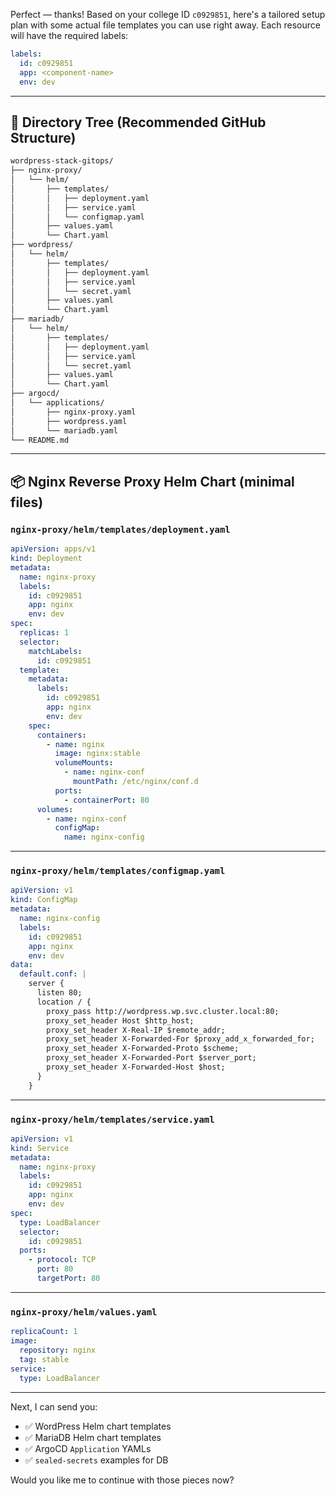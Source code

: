 Perfect — thanks! Based on your college ID `c0929851`, here's a tailored setup plan with some actual file templates you can use right away. Each resource will have the required labels:

```yaml
labels:
  id: c0929851
  app: <component-name>
  env: dev
```

---

## 📁 Directory Tree (Recommended GitHub Structure)

```bash
wordpress-stack-gitops/
├── nginx-proxy/
│   └── helm/
│       ├── templates/
│       │   ├── deployment.yaml
│       │   ├── service.yaml
│       │   └── configmap.yaml
│       ├── values.yaml
│       └── Chart.yaml
├── wordpress/
│   └── helm/
│       ├── templates/
│       │   ├── deployment.yaml
│       │   ├── service.yaml
│       │   └── secret.yaml
│       ├── values.yaml
│       └── Chart.yaml
├── mariadb/
│   └── helm/
│       ├── templates/
│       │   ├── deployment.yaml
│       │   ├── service.yaml
│       │   └── secret.yaml
│       ├── values.yaml
│       └── Chart.yaml
├── argocd/
│   └── applications/
│       ├── nginx-proxy.yaml
│       ├── wordpress.yaml
│       └── mariadb.yaml
└── README.md
```

---

## 📦 Nginx Reverse Proxy Helm Chart (minimal files)

### `nginx-proxy/helm/templates/deployment.yaml`

```yaml
apiVersion: apps/v1
kind: Deployment
metadata:
  name: nginx-proxy
  labels:
    id: c0929851
    app: nginx
    env: dev
spec:
  replicas: 1
  selector:
    matchLabels:
      id: c0929851
  template:
    metadata:
      labels:
        id: c0929851
        app: nginx
        env: dev
    spec:
      containers:
        - name: nginx
          image: nginx:stable
          volumeMounts:
            - name: nginx-conf
              mountPath: /etc/nginx/conf.d
          ports:
            - containerPort: 80
      volumes:
        - name: nginx-conf
          configMap:
            name: nginx-config
```

---

### `nginx-proxy/helm/templates/configmap.yaml`

```yaml
apiVersion: v1
kind: ConfigMap
metadata:
  name: nginx-config
  labels:
    id: c0929851
    app: nginx
    env: dev
data:
  default.conf: |
    server {
      listen 80;
      location / {
        proxy_pass http://wordpress.wp.svc.cluster.local:80;
        proxy_set_header Host $http_host;
        proxy_set_header X-Real-IP $remote_addr;
        proxy_set_header X-Forwarded-For $proxy_add_x_forwarded_for;
        proxy_set_header X-Forwarded-Proto $scheme;
        proxy_set_header X-Forwarded-Port $server_port;
        proxy_set_header X-Forwarded-Host $host;
      }
    }
```

---

### `nginx-proxy/helm/templates/service.yaml`

```yaml
apiVersion: v1
kind: Service
metadata:
  name: nginx-proxy
  labels:
    id: c0929851
    app: nginx
    env: dev
spec:
  type: LoadBalancer
  selector:
    id: c0929851
  ports:
    - protocol: TCP
      port: 80
      targetPort: 80
```

---

### `nginx-proxy/helm/values.yaml`

```yaml
replicaCount: 1
image:
  repository: nginx
  tag: stable
service:
  type: LoadBalancer
```

---

Next, I can send you:
- ✅ WordPress Helm chart templates
- ✅ MariaDB Helm chart templates
- ✅ ArgoCD `Application` YAMLs
- ✅ `sealed-secrets` examples for DB

Would you like me to continue with those pieces now?